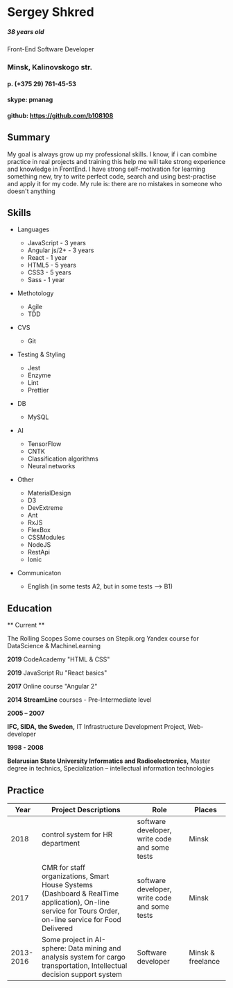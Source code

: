 # Sergey Shkred
##### 38 years old
Front-End Software Developer

### Minsk, Kalinovskogo str.
#### p. (+375 29) 761-45-53
#### skype: pmanag
#### github: https://github.com/b108108

## Summary
My goal is always grow up my professional skills. I know, if i can combine practice in real projects and training this help me will take strong experience and knowledge in FrontEnd. I have strong self-motivation for learning something new, try to write perfect code, search and using best-practise and apply it for my code. My rule is: there are no mistakes in someone who doesn't anything

## Skills
* Languages
	- JavaScript - 3 years
	- Angular js/2+ - 3 years
	- React - 1 year
	- HTML5 - 5 years
	- CSS3 - 5 years
	- Sass - 1 year

* Methotology
	- Agile
	- TDD

* CVS
	- Git

* Testing & Styling
	- Jest
	- Enzyme
	- Lint
	- Prettier

* DB
	- MySQL
	
* AI
	- TensorFlow
	- CNTK
	- Classification algorithms
	- Neural networks

* Other
	- MaterialDesign
	- D3
	- DevExtreme
	- Ant
	- RxJS
	- FlexBox
	- CSSModules
	- NodeJS
	- RestApi
	- Ionic

* Communicaton
	- English (in some tests A2, but in some tests --> B1)

## Education
** Current **

The Rolling Scopes
Some courses on Stepik.org
Yandex course for DataScience & MachineLearning

**2019** 
CodeAcademy "HTML & CSS"

**2019** 
JavaScript Ru "React basics"

**2017**
Online course "Angular 2"

**2014**
**StreamLine** courses - Pre-Intermediate level

**2005 – 2007**

**IFC, SIDA, the Sweden,** IT Infrastructure Development Project, Web-developer

**1998 - 2008**

**Belarusian State University Informatics and Radioelectronics,** Master degree in technics, Specialization – intellectual information technologies

## Practice
Year | Project Descriptions | Role | Places
-------- | -------------- | ---------- | ----
2018 | control system for HR department |software developer, write code and some tests | Minsk
2017 | CMR for staff organizations, Smart House Systems (Dashboard & RealTime application), On-line service for Tours Order, on-line service for Food Delivered | software developer, write code and some tests | Minsk
2013-2016 | Some project in AI-sphere: Data mining and analysis system for cargo transportation, Intellectual decision support system | Software developer | Minsk & freelance